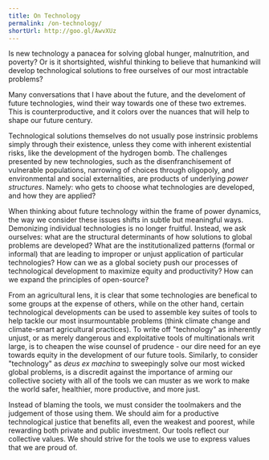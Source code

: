```yaml
---
title: On Technology
permalink: /on-technology/
shortUrl: http://goo.gl/AwvXUz
---
```


Is new technology a panacea for solving global hunger, malnutrition, and poverty? Or is it shortsighted, wishful thinking to believe that humankind will develop technological solutions to free ourselves of our most intractable problems?

Many conversations that I have about the future, and the develoment of future technologies, wind their way towards one of these two extremes. This is counterproductive, and it colors over the nuances that will help to shape our future century. 

Technological solutions themselves do not usually pose instrinsic problems simply through their existence, unless they come with inherent existential risks, like the development of the hydrogen bomb. The challenges presented by new technologies, such as the disenfranchisement of vulnerable populations, narrowing of choices through oligopoly, and environmental and social externalities, are products of underlying <i>power structures</i>. Namely: who gets to choose what technologies are developed, and how they are applied?

When thinking about future technology within the frame of power dynamics, the way we consider these issues shifts in subtle but meaningful ways. Demonizing individual technologies is no longer fruitful. Instead, we ask ourselves: what are the structural determinants of how solutions to global problems are developed? What are the institutionalized patterns (formal or informal) that are leading to improper or unjust application of particular technologies? How can we as a global society push our processes of technological development to maximize equity and productivity? How can we expand the principles of open-source?

From an agricultural lens, it is clear that some technologies are benefical to some groups at the expense of others, while on the other hand, certain technological developments can be used to assemble key suites of tools to help tackle our most insurmountable problems (think climate change and climate-smart agricultural practices). To write off "technology" as inherently unjust, or as merely dangerous and exploitative tools of multinationals writ large, is to cheapen the wise counsel of prudence - our dire need for an eye towards equity in the development of our future tools. Similarly, to consider "technology" as <i>deus ex machina</i> to sweepingly solve our most wicked global problems, is a discredit against the importance of arming our collective society with all of the tools we can muster as we work to make the world safer, healthier, more productive, and more just.

Instead of blaming the tools, we must consider the toolmakers and the judgement of those using them. We should aim for a productive technological justice that benefits all, even the weakest and poorest, while rewarding both private and public investment. Our tools reflect our collective values. We should strive for the tools we use to express values that we are proud of.